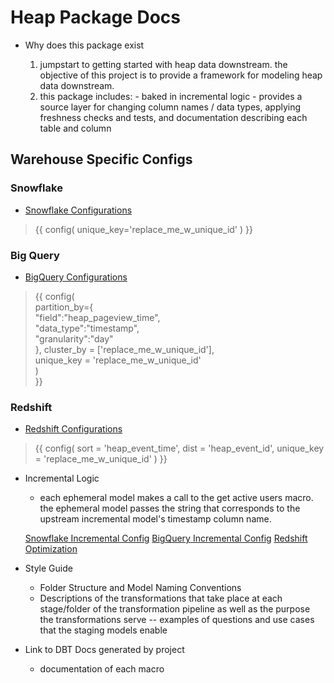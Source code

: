 
# **Heap Package Docs**

- Why does this package exist

    1. jumpstart to getting started with heap data downstream. the objective of this project is to provide a framework for modeling heap data downstream. 
    2. this package includes: 
      - baked in incremental logic 
      - provides a source layer for changing column names / data types, applying freshness checks and tests, and documentation describing each table and column


## **Warehouse Specific Configs**

### **Snowflake** 

- [Snowflake Configurations](https://docs.getdbt.com/reference/resource-configs/snowflake-configs)

> {{
>    config(
>       unique_key='replace_me_w_unique_id'
>  )
> }}

### **Big Query** 

- [BigQuery Configurations](https://docs.getdbt.com/reference/resource-configs/bigquery-configs)

> {{ config(<br>
>   partition_by={<br>
>      "field":"heap_pageview_time",<br>
>      "data_type":"timestamp",<br>
>      "granularity":"day"<br>
>    },
>      cluster_by = ['replace_me_w_unique_id'],<br>
>      unique_key = 'replace_me_w_unique_id'<br>
>   )<br>
> }}

### **Redshift** 

- [Redshift Configurations](https://docs.getdbt.com/reference/resource-configs/redshift-configs)

> {{
>    config(
>        sort = 'heap_event_time',
>        dist = 'heap_event_id',
>        unique_key = 'replace_me_w_unique_id'
>    )
> }}

- Incremental Logic
    - each ephemeral model makes a call to the get active users macro. the ephemeral model passes the string that corresponds to the upstream incremental model's timestamp column name.

    [Snowflake Incremental Config](https://docs.getdbt.com/reference/resource-configs/snowflake-configs#merge-behavior-incremental-models)
    [BigQuery Incremental Config](https://docs.getdbt.com/reference/resource-configs/bigquery-configs#merge-behavior-incremental-models)
    [Redshift Optimization](https://docs.getdbt.com/reference/resource-configs/redshift-configs#performance-optimizations)


- Style Guide
    - Folder Structure and Model Naming Conventions
    - Descriptions of the transformations that take place at each stage/folder of the transformation pipeline as well as the purpose the transformations serve
      -- examples of questions and use cases that the staging models enable 


- Link to DBT Docs generated by project
  - documentation of each macro 
